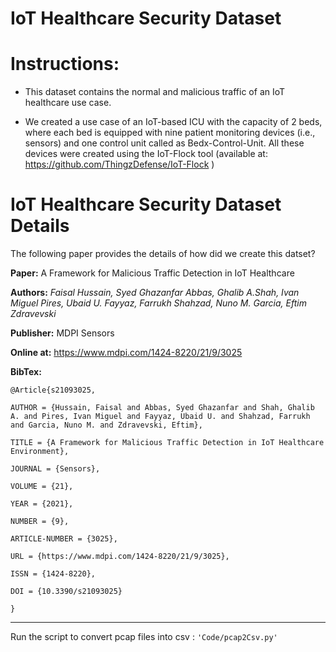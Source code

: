 # IoT Healthcare Security Dataset

# Instructions: 

- This dataset contains the normal and malicious traffic of an IoT healthcare use case.

- We created a use case of an IoT-based ICU with the capacity of 2 beds, where each bed is equipped with nine patient monitoring devices (i.e., sensors) and one control unit called as Bedx-Control-Unit. All these devices were created using the IoT-Flock tool (available at: https://github.com/ThingzDefense/IoT-Flock )

# IoT Healthcare Security Dataset Details
The following paper provides the details of how did we create this datset?


**Paper:** A Framework for Malicious Traffic Detection in IoT Healthcare

**Authors:** *Faisal Hussain, Syed Ghazanfar Abbas, Ghalib A.Shah, Ivan Miguel Pires, Ubaid U. Fayyaz, Farrukh Shahzad, Nuno M. Garcia, Eftim Zdravevski*

**Publisher:** MDPI Sensors

**Online at:**  https://www.mdpi.com/1424-8220/21/9/3025

**BibTex:**

```
@Article{s21093025,

AUTHOR = {Hussain, Faisal and Abbas, Syed Ghazanfar and Shah, Ghalib A. and Pires, Ivan Miguel and Fayyaz, Ubaid U. and Shahzad, Farrukh and Garcia, Nuno M. and Zdravevski, Eftim},

TITLE = {A Framework for Malicious Traffic Detection in IoT Healthcare Environment},

JOURNAL = {Sensors},

VOLUME = {21},

YEAR = {2021},

NUMBER = {9},

ARTICLE-NUMBER = {3025},

URL = {https://www.mdpi.com/1424-8220/21/9/3025},

ISSN = {1424-8220},

DOI = {10.3390/s21093025}

}
```
---
 Run the script to convert pcap files into csv : `'Code/pcap2Csv.py'`
